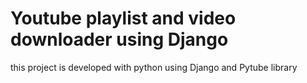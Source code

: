 # Youtube playlist and video downloader using Django
 this project is developed with python using Django and Pytube library
